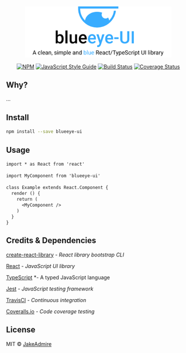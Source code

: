 <p align="center"><img width="400" src="resources/readme-hero.svg" alt="blueeye-ui logo"></p>

<div align="center">

[![NPM](https://img.shields.io/npm/v/blueeye-ui.svg)](https://www.npmjs.com/package/blueeye-ui) [![JavaScript Style Guide](https://img.shields.io/badge/code_style-standard-brightgreen.svg)](https://standardjs.com) [![Build Status](https://travis-ci.org/JakeAdmire/blueye-ui.svg?branch=master)](https://travis-ci.org/JakeAdmire/blueye-ui) [![Coverage Status](https://coveralls.io/repos/github/JakeAdmire/blueye-ui/badge.svg?branch=master)](https://coveralls.io/github/JakeAdmire/blueye-ui?branch=master)
</div>

## Why?
...

## Install

```bash
npm install --save blueeye-ui
```

## Usage

```tsx
import * as React from 'react'

import MyComponent from 'blueeye-ui'

class Example extends React.Component {
  render () {
    return (
      <MyComponent />
    )
  }
}
```

## Credits & Dependencies

[create-react-library](https://www.npmjs.com/package/create-react-library) *- React library bootstrap CLI*

[React](https://reactjs.org/) *- JavaScript UI library*

[TypeScript](https://www.typescriptlang.org/) *- A typed JavaScript language

[Jest](https://jestjs.io/) *- JavaScript testing framework*

[TravisCI](https://travis-ci.org/) *- Continuous integration*

[Coveralls.io](https://coveralls.io/) *- Code coverage testing*

## License

MIT © [JakeAdmire](https://github.com/JakeAdmire)
